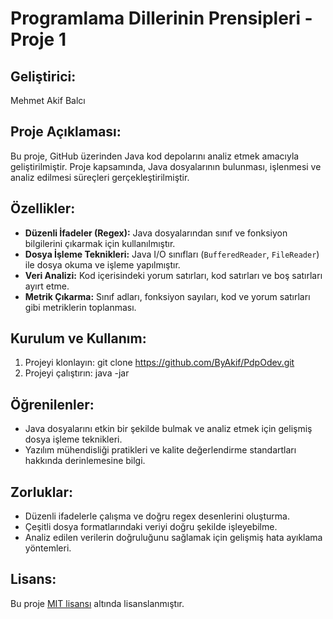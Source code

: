 # Programlama Dillerinin Prensipleri - Proje 1

## Geliştirici:
Mehmet Akif Balcı

## Proje Açıklaması:
Bu proje, GitHub üzerinden Java kod depolarını analiz etmek amacıyla geliştirilmiştir. Proje kapsamında, Java dosyalarının bulunması, işlenmesi ve analiz edilmesi süreçleri gerçekleştirilmiştir.

## Özellikler:
- **Düzenli İfadeler (Regex):** Java dosyalarından sınıf ve fonksiyon bilgilerini çıkarmak için kullanılmıştır.
- **Dosya İşleme Teknikleri:** Java I/O sınıfları (`BufferedReader`, `FileReader`) ile dosya okuma ve işleme yapılmıştır.
- **Veri Analizi:** Kod içerisindeki yorum satırları, kod satırları ve boş satırları ayırt etme.
- **Metrik Çıkarma:** Sınıf adları, fonksiyon sayıları, kod ve yorum satırları gibi metriklerin toplanması.

## Kurulum ve Kullanım:
1. Projeyi klonlayın:
  git clone <https://github.com/ByAkif/PdpOdev.git>
2. Projeyi çalıştırın:
  java -jar <PdpOdev>

## Öğrenilenler:
- Java dosyalarını etkin bir şekilde bulmak ve analiz etmek için gelişmiş dosya işleme teknikleri.
- Yazılım mühendisliği pratikleri ve kalite değerlendirme standartları hakkında derinlemesine bilgi.

## Zorluklar:
- Düzenli ifadelerle çalışma ve doğru regex desenlerini oluşturma.
- Çeşitli dosya formatlarındaki veriyi doğru şekilde işleyebilme.
- Analiz edilen verilerin doğruluğunu sağlamak için gelişmiş hata ayıklama yöntemleri.

## Lisans:
Bu proje [MIT lisansı](LICENSE.md) altında lisanslanmıştır.

